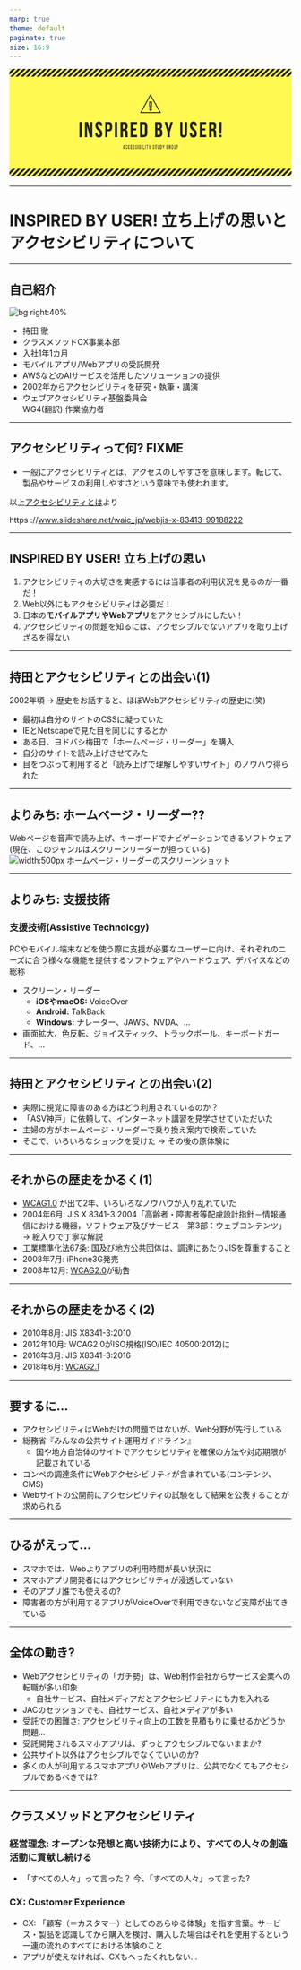 ```yaml
---
marp: true
theme: default
paginate: true
size: 16:9
---
```

![bg](./img/INSPIRED.png)

---
<!-- _paginate: false -->
# INSPIRED BY USER! 立ち上げの思いとアクセシビリティについて
---
## 自己紹介
<!-- _paginate: false -->
![bg right:40%](https://www.oreilly.co.jp/books/images/picture_large978-4-87311-432-3.jpeg)

- 持田 徹
- クラスメソッドCX事業本部
- 入社1年1カ月
- モバイルアプリ/Webアプリの受託開発
- AWSなどのAIサービスを活用したソリューションの提供
- 2002年からアクセシビリティを研究・執筆・講演
- ウェブアクセシビリティ基盤委員会<br>WG4(翻訳) 作業協力者
---
## アクセシビリティって何? FIXME

- 一般にアクセシビリティとは、アクセスのしやすさを意味します。転じて、製品やサービスの利用しやすさという意味でも使われます。

以上[アクセシビリティとは](https://waic.jp/knowledge/accessibility/)より


https
://www.slideshare.net/waic_jp/webjis-x-83413-99188222

---
## INSPIRED BY USER! 立ち上げの思い

1. アクセシビリティの大切さを実感するには当事者の利用状況を見るのが一番だ！
2. Web以外にもアクセシビリティは必要だ！
3. 日本の**モバイルアプリやWebアプリ**をアクセシブルにしたい！
4. アクセシビリティの問題を知るには、アクセシブルでないアプリを取り上げざるを得ない
---
## 持田とアクセシビリティとの出会い(1)

2002年頃 → 歴史をお話すると、ほぼWebアクセシビリティの歴史に(笑)

- 最初は自分のサイトのCSSに凝っていた
- IEとNetscapeで見た目を同じにするとか
- ある日、ヨドバシ梅田で「ホームページ・リーダー」を購入
- 自分のサイトを読み上げさせてみた
- 目をつぶって利用すると「読み上げで理解しやすいサイト」のノウハウ得られた
---
## よりみち: ホームページ・リーダー??

Webページを音声で読み上げ、キーボードでナビゲーションできるソフトウェア
(現在、このジャンルはスクリーンリーダーが担っている)
![width:500px ホームページ・リーダーのスクリーンショット](https://www-01.ibm.com/common/ssi/rep_ca/3/760/ACC01003/ACC01003_1.gif)

---
## よりみち: 支援技術

### 支援技術(Assistive Technology)
PCやモバイル端末などを使う際に支援が必要なユーザーに向け、それぞれのニーズに合う様々な機能を提供するソフトウェアやハードウェア、デバイスなどの総称
- スクリーン・リーダー
  - **iOSやmacOS:** VoiceOver
  - **Android:** TalkBack
  - **Windows:** ナレーター、JAWS、NVDA、...
- 画面拡大、色反転、ジョイスティック、トラックボール、キーボードガード、...

---

## 持田とアクセシビリティとの出会い(2)

- 実際に視覚に障害のある方はどう利用されているのか？
- 「ASV神戸」に依頼して、インターネット講習を見学させていただいた
- 主婦の方がホームページ・リーダーで乗り換え案内で検索していた
- そこで、いろいろなショックを受けた → その後の原体験に

---

## それからの歴史をかるく(1)

- [WCAG1.0](https://www.w3.org/TR/WAI-WEBCONTENT/) が出て2年、いろいろなノウハウが入り乱れていた
- 2004年6月: JIS X 8341-3:2004「高齢者・障害者等配慮設計指針－情報通信における機器，ソフトウェア及びサービス－第3部：ウェブコンテンツ」 → 絵入りで丁寧な解説
- 工業標準化法67条: 国及び地方公共団体は、調達にあたりJISを尊重すること
- 2008年7月: iPhone3G発売
- 2008年12月: [WCAG2.0](https://waic.jp/docs/WCAG20/Overview.html)が勧告

---

## それからの歴史をかるく(2)


- 2010年8月: JIS X8341-3:2010
- 2012年10月: WCAG2.0がISO規格(ISO/IEC 40500:2012)に
- 2016年3月: JIS X8341-3:2016
- 2018年6月: [WCAG2.1](https://www.w3.org/TR/2018/REC-WCAG21-20180605/)

---

## 要するに...

- アクセシビリティはWebだけの問題ではないが、Web分野が先行している
- 総務省『みんなの公共サイト運用ガイドライン』
  - 国や地方自治体のサイトでアクセシビリティを確保の方法や対応期限が記載されている
- コンペの調達条件にWebアクセシビリティが含まれている(コンテンツ、CMS)
- Webサイトの公開前にアクセシビリティの試験をして結果を公表することが求められる

---

## ひるがえって...

- スマホでは、Webよりアプリの利用時間が長い状況に
- スマホアプリ開発者にはアクセシビリティが浸透していない
- そのアプリ誰でも使えるの?
- 障害者の方が利用するアプリがVoiceOverで利用できないなど支障が出てきている

---

## 全体の動き?

- Webアクセシビリティの「ガチ勢」は、Web制作会社からサービス企業への転職が多い印象
  - 自社サービス、自社メディアだとアクセシビリティにも力を入れる
- JACのセッションでも、自社サービス、自社メディアが多い
- 受託での困難さ: アクセシビリティ向上の工数を見積もりに乗せるかどうか問題...
- 受託開発されるスマホアプリは、ずっとアクセシブルでないままか?
- 公共サイト以外はアクセシブルでなくていいのか?
- 多くの人が利用するスマホアプリやWebアプリは、公共でなくてもアクセシブルであるべきでは?

---

## クラスメソッドとアクセシビリティ

### 経営理念: オープンな発想と高い技術力により、すべての人々の創造活動に貢献し続ける

- 「すべての人々」って言った？ 今、「すべての人々」って言った?

### CX: Customer Experience


- CX: 「顧客（＝カスタマー）としてのあらゆる体験」を指す言葉。サービス・製品を認識してから購入を検討、購入した場合はそれを使用するという一連の流れのすべてにおける体験のこと
- アプリが使えなければ、CXもへったくれもない…

